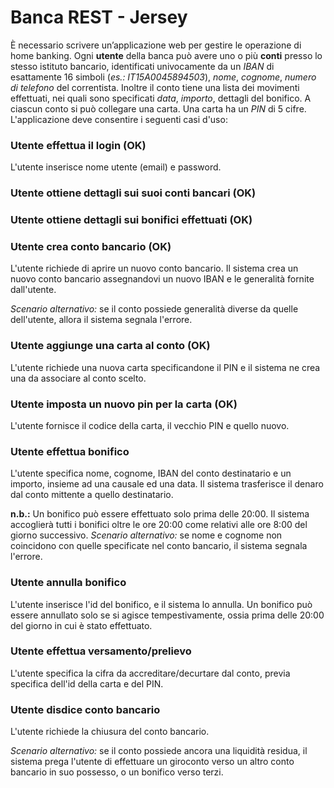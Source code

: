 # Banca REST - Jersey

È  necessario  scrivere  un’applicazione web per gestire le operazione di home banking. Ogni **utente** della banca può avere uno o più **conti** presso lo stesso istituto bancario, identificati univocamente da un *IBAN* di esattamente 16 simboli (*es.: IT15A0045894503*), *nome*, *cognome*, *numero di telefono* del correntista. Inoltre il conto tiene una lista dei movimenti effettuati, nei quali sono specificati *data*, *importo*, dettagli del bonifico. A ciascun conto si può collegare una carta. Una carta ha un *PIN* di 5 cifre. L'applicazione deve consentire i seguenti casi d'uso:

### Utente effettua il login (OK)

L'utente inserisce nome utente (email) e password.

### Utente ottiene dettagli sui suoi conti bancari (OK)

### Utente ottiene dettagli sui bonifici effettuati (OK)

### Utente crea conto bancario (OK)

L'utente richiede di aprire un nuovo conto bancario. Il sistema crea un nuovo conto bancario assegnandovi un nuovo IBAN e le generalità fornite dall'utente.

*Scenario alternativo:* se il conto possiede generalità diverse da quelle dell'utente, allora il sistema segnala l'errore.

### Utente aggiunge una carta al conto (OK)

L'utente richiede una nuova carta specificandone il PIN e il sistema ne crea una da associare al conto scelto.

### Utente imposta un nuovo pin per la carta (OK)

L'utente fornisce il codice della carta, il vecchio PIN e quello nuovo.

### Utente effettua bonifico

L'utente specifica nome, cognome, IBAN del conto destinatario e un importo, insieme ad una causale ed una data. Il sistema trasferisce il denaro dal conto mittente a quello destinatario.

**n.b.:** Un bonifico può essere effettuato solo prima delle 20:00. Il sistema accoglierà tutti i bonifici oltre le ore 20:00 come relativi alle ore 8:00 del giorno successivo.
*Scenario alternativo:* se nome e cognome non coincidono con quelle specificate nel conto bancario, il sistema segnala l'errore.

### Utente annulla bonifico

L'utente inserisce l'id del bonifico, e il sistema lo annulla. Un bonifico può essere annullato solo se si agisce tempestivamente, ossia prima delle 20:00 del giorno in cui è stato effettuato.

### Utente effettua versamento/prelievo

L'utente specifica la cifra da accreditare/decurtare dal conto, previa specifica dell'id della carta e del PIN.

### Utente disdice conto bancario

L'utente richiede la chiusura del conto bancario.

*Scenario alternativo:* se il conto possiede ancora una liquidità residua, il sistema prega l'utente di effettuare un giroconto verso un altro conto bancario in suo possesso, o un bonifico verso terzi.
